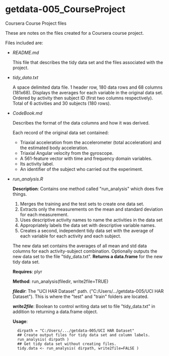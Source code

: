 getdata-005_CourseProject
=========================

Coursera Course Project files

These are notes on the files created for a Coursera course project.

Files included are:

- *README.md*

    This file that describes the tidy data set and the files associated with the project.

- *tidy_data.txt*

    A space delimited data file. 1 header row, 180 data rows and 68 columns (181x68). Displays the averages for each variable in the 
    original data set. Ordered by activity then subject ID (first two columns respectively). Total of 6 activities and 30 subjects (180 rows).
    
- *CodeBook.md*

    Describes the format of the data columns and how it was derived.
    
    Each record of the original data set contained:
    
    - Triaxial acceleration from the accelerometer (total acceleration) and the estimated body acceleration.
    - Triaxial Angular velocity from the gyroscope. 
    - A 561-feature vector with time and frequency domain variables. 
    - Its activity label. 
    - An identifier of the subject who carried out the experiment.

- *run_analysis.R*

    **Description**:  Contains one method called "run_analysis" which does five things.
    
    1. Merges the training and the test sets to create one data set.
    2. Extracts only the measurements on the mean and standard deviation for each measurement. 
    3. Uses descriptive activity names to name the activities in the data set
    4. Appropriately labels the data set with descriptive variable names. 
    5. Creates a second, independent tidy data set with the average of each variable for each activity and each subject. 

    The new data set contains the averages of all mean and std data columns for each activity-subject combination.
    Optionally outputs the new data set to the file "tidy_data.txt".
    **Returns a data.frame** for the new tidy data set.

    **Requires**: plyr
    
    **Method**: run_analysis(filedir, write2file=TRUE)
        
    ***filedir***: The "UCI HAR Dataset" path. ("C:/Users/.../getdata-005/UCI HAR Dataset").
    This is where the "test" and "train" folders are located.
    
    ***write2file***: Boolean to control writing data set to file "tidy_data.txt" in addition to returning a data.frame object.
    
    **Usage**:
    
        dirpath = "C:/Users/.../getdata-005/UCI HAR Dataset"
        ## Create output files for tidy data set and column labels.
        run_analysis( dirpath )
        ## Get tidy data set without creating files.
        tidy.data <- run_analysis( dirpath, write2file=FALSE )
